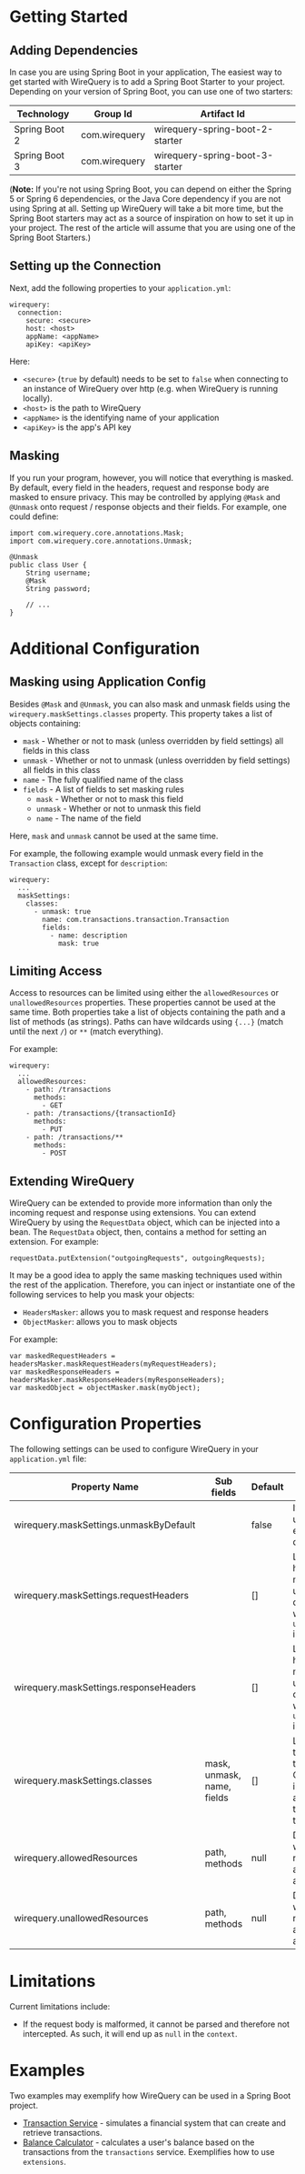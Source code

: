 # Getting Started

## Adding Dependencies

In case you are using Spring Boot in your application, The easiest way to get started with WireQuery is to add a Spring
Boot Starter to your project. Depending on your version of Spring Boot, you can use one of two starters:

| Technology    | Group Id      | Artifact Id                     |
|---------------|---------------|---------------------------------|
| Spring Boot 2 | com.wirequery | wirequery-spring-boot-2-starter |
| Spring Boot 3 | com.wirequery | wirequery-spring-boot-3-starter |

(**Note:** If you're not using Spring Boot, you can depend on either the Spring 5 or Spring 6 dependencies, or the Java
Core dependency if you are not using Spring at all. Setting up WireQuery will take a bit more time, but the Spring Boot
starters may act as a source of inspiration on how to set it up in your project. The rest of the article will assume
that you are using one of the Spring Boot Starters.)

## Setting up the Connection

Next, add the following properties to your `application.yml`:

```
wirequery:
  connection:
    secure: <secure>
    host: <host>
    appName: <appName>
    apiKey: <apiKey>
```

Here:

- `<secure>` (`true` by default) needs to be set to `false` when connecting to an instance of WireQuery over http (e.g.
  when WireQuery is running locally).
- `<host>` is the path to WireQuery
- `<appName>` is the identifying name of your application
- `<apiKey>` is the app's API key

## Masking

If you run your program, however, you will notice that everything is masked. By default, every field in the headers,
request and response body are masked to ensure privacy. This may be controlled by applying `@Mask` and `@Unmask` onto
request / response objects and their fields. For example, one could define:

```
import com.wirequery.core.annotations.Mask;
import com.wirequery.core.annotations.Unmask;

@Unmask
public class User {
    String username;
    @Mask
    String password;
    
    // ...
}
```

# Additional Configuration

## Masking using Application Config

Besides `@Mask` and `@Unmask`, you can also mask and unmask fields using the `wirequery.maskSettings.classes` property.
This property takes a list of objects containing:

- `mask` - Whether or not to mask (unless overridden by field settings) all fields in this class
- `unmask` - Whether or not to unmask (unless overridden by field settings) all fields in this class
- `name` - The fully qualified name of the class
- `fields` - A list of fields to set masking rules
    - `mask` - Whether or not to mask this field
    - `unmask` - Whether or not to unmask this field
    - `name` - The name of the field

Here, `mask` and `unmask` cannot be used at the same time.

For example, the following example would unmask every field in the `Transaction` class, except for `description`:

```
wirequery:
  ...
  maskSettings:
    classes:
      - unmask: true
        name: com.transactions.transaction.Transaction
        fields:
          - name: description
            mask: true
```

## Limiting Access

Access to resources can be limited using either the `allowedResources` or `unallowedResources` properties. These
properties cannot be used at the same time. Both properties take a list of objects containing the path and a list of
methods (as strings). Paths can have wildcards using `{...}` (match until the next `/`) or `**` (match everything).

For example:

```
wirequery:
  ...
  allowedResources:
    - path: /transactions
      methods:
        - GET
    - path: /transactions/{transactionId}
      methods:
        - PUT
    - path: /transactions/**
      methods:
        - POST
```

## Extending WireQuery

WireQuery can be extended to provide more information than only the incoming request and response using extensions.
You can extend WireQuery by using the `RequestData` object, which can be injected into a bean. The `RequestData` object,
then, contains a method for setting an extension. For example:

```
requestData.putExtension("outgoingRequests", outgoingRequests);
```

It may be a good idea to apply the same masking techniques used within the rest of the application. Therefore, you can
inject or instantiate one of the following services to help you mask your objects:

- `HeadersMasker`: allows you to mask request and response headers
- `ObjectMasker`: allows you to mask objects

For example:

```
var maskedRequestHeaders = headersMasker.maskRequestHeaders(myRequestHeaders);
var maskedResponseHeaders = headersMasker.maskResponseHeaders(myResponseHeaders);
var maskedObject = objectMasker.mask(myObject);
```

# Configuration Properties

The following settings can be used to configure WireQuery in your `application.yml` file:

| Property Name                          | Sub fields                 | Default | Description                                                                                           |
|----------------------------------------|----------------------------|---------|-------------------------------------------------------------------------------------------------------|
| wirequery.maskSettings.unmaskByDefault |                            | false   | If set to true, unmask everything by default                                                          |
| wirequery.maskSettings.requestHeaders  |                            | []      | List of request headers to be masked or unmasked depending on whether `unmaskByDefault` is set        |
| wirequery.maskSettings.responseHeaders |                            | []      | List of response headers to be masked or unmasked depending on whether `unmaskByDefault` is set       |
| wirequery.maskSettings.classes         | mask, unmask, name, fields | []      | List of classes that also need to be masked. Can be used instead of annotations, or to override them. |
| wirequery.allowedResources             | path, methods              | null    | Determines which resources are allowed to be accessed.                                                |
| wirequery.unallowedResources           | path, methods              | null    | Determines which resources are allowed to be accessed.                                                |

# Limitations

Current limitations include:

- If the request body is malformed, it cannot be parsed and therefore not intercepted. As such, it will end up as `null` in the `context`.

# Examples

Two examples may exemplify how WireQuery can be used in a Spring Boot project.

- [Transaction Service](examples/spring-boot/transactions) - simulates a financial system that can create and retrieve transactions.
- [Balance Calculator](examples/spring-boot/balance-calculator) - calculates a user's balance based on the transactions from the `transactions` service. Exemplifies how to use `extensions`.
